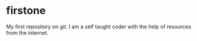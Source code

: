 # firstone
My first repository on git.
I am a self taught coder with the help of resources from the internet.
